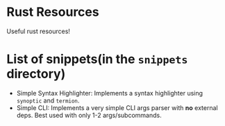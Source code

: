 # Rust Resources
Useful rust resources!

# List of snippets(in the `snippets` directory)
* Simple Syntax Highlighter: Implements a syntax highlighter using `synoptic` and `termion`.
* Simple CLI: Implements a very simple CLI args parser with **no** external deps. Best used with only 1-2 args/subcommands.
